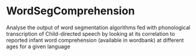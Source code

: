 # WordSegComprehension
Analyse the output of word segmentation algorithms fed with phonological transcription of Child-directed speech by looking at its correlation to reported infant word comprehension (available in wordbank) at different ages for a given language

